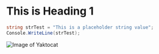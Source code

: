 # This is Heading 1

```C#
string strTest = "This is a placeholder string value";
Console.WriteLine(strTest);
```


![Image of Yaktocat](https://octodex.github.com/images/yaktocat.png)
